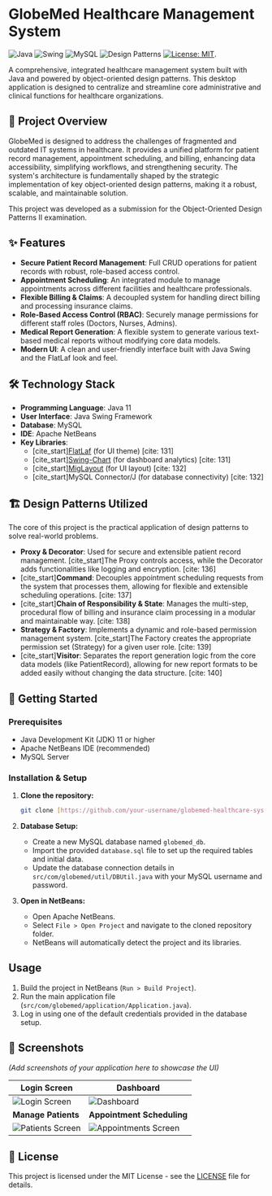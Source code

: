 # GlobeMed Healthcare Management System

![Java](https://img.shields.io/badge/Java-11-blue)
![Swing](https://img.shields.io/badge/UI-Java%20Swing-orange)
![MySQL](https://img.shields.io/badge/Database-MySQL-blue)
![Design Patterns](https://img.shields.io/badge/Architecture-Design%20Patterns-brightgreen)
[![License: MIT](https://img.shields.io/badge/License-MIT-yellow.svg)](LICENSE).

A comprehensive, integrated healthcare management system built with Java and powered by object-oriented design patterns. This desktop application is designed to centralize and streamline core administrative and clinical functions for healthcare organizations.

## 📜 Project Overview

GlobeMed is designed to address the challenges of fragmented and outdated IT systems in healthcare. It provides a unified platform for patient record management, appointment scheduling, and billing, enhancing data accessibility, simplifying workflows, and strengthening security. The system's architecture is fundamentally shaped by the strategic implementation of key object-oriented design patterns, making it a robust, scalable, and maintainable solution.

This project was developed as a submission for the Object-Oriented Design Patterns II examination.

## ✨ Features

* **Secure Patient Record Management**: Full CRUD operations for patient records with robust, role-based access control.
* **Appointment Scheduling**: An integrated module to manage appointments across different facilities and healthcare professionals.
* **Flexible Billing & Claims**: A decoupled system for handling direct billing and processing insurance claims.
* **Role-Based Access Control (RBAC)**: Securely manage permissions for different staff roles (Doctors, Nurses, Admins).
* **Medical Report Generation**: A flexible system to generate various text-based medical reports without modifying core data models.
* **Modern UI**: A clean and user-friendly interface built with Java Swing and the FlatLaf look and feel.

## 🛠️ Technology Stack

* **Programming Language**: Java 11
* **User Interface**: Java Swing Framework
* **Database**: MySQL
* **IDE**: Apache NetBeans
* **Key Libraries**:
    * [cite_start][FlatLaf](https://www.formdev.com/flatlaf/) (for UI theme) [cite: 131]
    * [cite_start][Swing-Chart](https://github.com/HanSolo/charts) (for dashboard analytics) [cite: 131]
    * [cite_start][MigLayout](http://www.miglayout.com/) (for UI layout) [cite: 132]
    * [cite_start]MySQL Connector/J (for database connectivity) [cite: 132]

## 🏗️ Design Patterns Utilized

The core of this project is the practical application of design patterns to solve real-world problems.

* **Proxy & Decorator**: Used for secure and extensible patient record management. [cite_start]The Proxy controls access, while the Decorator adds functionalities like logging and encryption. [cite: 136]
* [cite_start]**Command**: Decouples appointment scheduling requests from the system that processes them, allowing for flexible and extensible scheduling operations. [cite: 137]
* [cite_start]**Chain of Responsibility & State**: Manages the multi-step, procedural flow of billing and insurance claim processing in a modular and maintainable way. [cite: 138]
* **Strategy & Factory**: Implements a dynamic and role-based permission management system. [cite_start]The Factory creates the appropriate permission set (Strategy) for a given user role. [cite: 139]
* [cite_start]**Visitor**: Separates the report generation logic from the core data models (like PatientRecord), allowing for new report formats to be added easily without changing the data structure. [cite: 140]

## 🚀 Getting Started

### Prerequisites

* Java Development Kit (JDK) 11 or higher
* Apache NetBeans IDE (recommended)
* MySQL Server

### Installation & Setup

1.  **Clone the repository:**
    ```sh
    git clone [https://github.com/your-username/globemed-healthcare-system.git](https://github.com/your-username/globemed-healthcare-system.git)
    ```
2.  **Database Setup:**
    * Create a new MySQL database named `globemed_db`.
    * Import the provided `database.sql` file to set up the required tables and initial data.
    * Update the database connection details in `src/com/globemed/util/DBUtil.java` with your MySQL username and password.

3.  **Open in NetBeans:**
    * Open Apache NetBeans.
    * Select `File > Open Project` and navigate to the cloned repository folder.
    * NetBeans will automatically detect the project and its libraries.

## Usage

1.  Build the project in NetBeans (`Run > Build Project`).
2.  Run the main application file (`src/com/globemed/application/Application.java`).
3.  Log in using one of the default credentials provided in the database setup.

## 📸 Screenshots

*(Add screenshots of your application here to showcase the UI)*

| Login Screen                               | Dashboard                                  |
| ------------------------------------------ | ------------------------------------------ |
| ![Login Screen](link-to-your-screenshot)   | ![Dashboard](link-to-your-screenshot)      |
| **Manage Patients** | **Appointment Scheduling** |
| ![Patients Screen](link-to-your-screenshot)| ![Appointments Screen](link-to-your-screenshot) |

## 📄 License

This project is licensed under the MIT License - see the [LICENSE](LICENSE) file for details.
